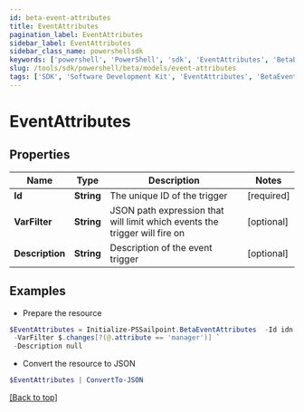 ```yaml
---
id: beta-event-attributes
title: EventAttributes
pagination_label: EventAttributes
sidebar_label: EventAttributes
sidebar_class_name: powershellsdk
keywords: ['powershell', 'PowerShell', 'sdk', 'EventAttributes', 'BetaEventAttributes'] 
slug: /tools/sdk/powershell/beta/models/event-attributes
tags: ['SDK', 'Software Development Kit', 'EventAttributes', 'BetaEventAttributes']
---
```



# EventAttributes

## Properties

Name | Type | Description | Notes
------------ | ------------- | ------------- | -------------
**Id** | **String** | The unique ID of the trigger | [required]
**VarFilter** | **String** | JSON path expression that will limit which events the trigger will fire on | [optional] 
**Description** | **String** | Description of the event trigger | [optional] 

## Examples

- Prepare the resource
```powershell
$EventAttributes = Initialize-PSSailpoint.BetaEventAttributes  -Id idn:identity-attributes-changed `
 -VarFilter $.changes[?(@.attribute == 'manager')] `
 -Description null
```

- Convert the resource to JSON
```powershell
$EventAttributes | ConvertTo-JSON
```


[[Back to top]](#) 

